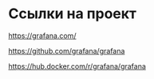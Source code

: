 # Ссылки на проект
https://grafana.com/

https://github.com/grafana/grafana

https://hub.docker.com/r/grafana/grafana